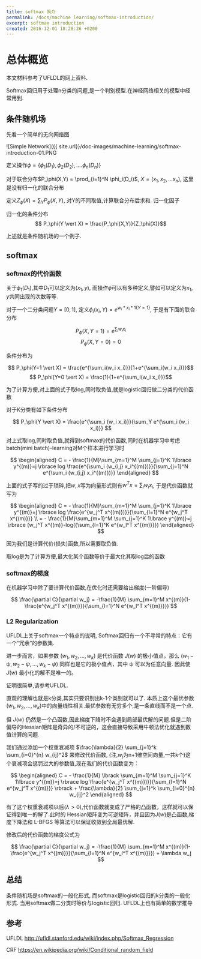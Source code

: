 ```yaml
---
title: softmax 简介
permalink: /docs/machine learning/softmax-introduction/
excerpt: softmax introduction
created: 2016-12-01 18:28:26 +0200
---
```


# 总体概览

本文材料参考了UFLDL的网上资料.

Softmax回归用于处理n分类的问题,是一个判别模型.在神经网络相关的模型中经常用到.

## 条件随机场

先看一个简单的无向网络图

![Simple Network]({{ site.url}}/doc-images/machine-learning/softmax-introduction-01.PNG

定义操作$\phi = \lbrace \phi_1(D_1), \phi_2(D_2),....\phi_n(D_n) \rbrace$

对于联合分布$P_\phi(X,Y) = \prod_{i=1}^N \phi_i(D_i)$, $X = (x_1,x_2, ... x_n)$, 这里是没有归一化的联合分布

定义$Z_\phi(X) = \sum_Y P_\phi(X,Y)$, 对Y的不同取值,计算联合分布后求和. 归一化因子

归一化的条件分布
$$ P_\phi(Y \vert X) = \frac{P_\phi(X,Y)}{Z_\phi(X)}$$

上述就是条件随机场的一个例子.

## softmax

### softmax的代价函数

关于$\phi_1(D_1)$,其中$D_1$可以定义为$(x_1,y)$, 而操作$\phi$可以有多种定义,譬如可以定义为$x_1,y$共同出现的次数等等.

对于一个二分类问题$Y=[0,1]$, 定义$\phi_i(x_i,Y)=e^{w_i * x_i * 1\lbrace Y=1 \rbrace}$, 于是有下面的联合分布

$$ P_\phi(X,Y=1) = e^{\sum_i w_i x_i} $$
$$ P_\phi(X,Y=0) = 0 $$

条件分布为

$$ P_\phi(Y=1 \vert X) = \frac{e^{\sum_i(w_i x_i)}}{1+e^{\sum_i(w_i x_i)}}$$
$$ P_\phi(Y=0 \vert X) = \frac{1}{1+e^{\sum_i(w_i x_i)}}$$

为了计算方便,对上面的式子取log,同时取负值,就是logistic回归做二分类的代价函数

对于K分类有如下条件分布

$$ P_\phi(Y \vert X) = \frac{e^{\sum_i (w_i x_i)}}{\sum_Y e^{\sum_i (w_i x_i)}} $$

对上式取log,同时取负值,就得到softmax的代价函数,同时在机器学习中考虑batch(mini batch)-learning对M个样本进行学习时

$$
\begin{aligned}
C = - \frac{1}{M}\sum_{m=1}^M \sum_{j=1}^K 1\lbrace y^{(m)}=j \rbrace log \frac{e^{\sum_i (w_{i,j} x_i^{(m)})}}{\sum_{j=1}^N e^{\sum_i (w_{i,j} x_i^{(m)})}}
\end{aligned}
$$

上面的式子写的过于琐碎,把$w,x$写为向量形式则有$w^Tx=\sum_i w_i x_i$, 于是代价函数就写为

$$
\begin{aligned}  
C = - \frac{1}{M}\sum_{m=1}^M \sum_{j=1}^K 1\lbrace y^{(m)}=j \rbrace log \frac{e^{w_j^T x^{(m)})}}{\sum_{l=1}^N e^{w_j^T x^{(m)}}} \\
= - \frac{1}{M}\sum_{m=1}^M \sum_{j=1}^K 1\lbrace y^{(m)}=j \rbrace (w_j^T x^{(m)}-log({\sum_{l=1}^K e^{w_l^T x^{(m)}}})
\end{aligned}
$$


因为我们是计算代价(损失)函数,所以需要取负值.  

取log是为了计算方便,最大化某个函数等价于最大化其取log后的函数

### softmax的梯度

在机器学习中除了要计算代价函数,在优化时还需要给出梯度(一阶偏导)

$$ \frac{\partial C}{\partial w_j} = -\frac{1}{M} \sum_{m=1}^M x^{(m)}(1-\frac{e^{w_j^T x^{(m)}}}{\sum_{l=1}^N e^{w_l^T x^{(m)}}}) $$

### L2 Regularization

UFLDL上关于softmax一个特点的说明, Softmax回归有一个不寻常的特点：它有一个“冗余”的参数集.

进一步而言，如果参数 $(w_1, w_2,\ldots, w_k)$ 是代价函数 $J(w)$ 的极小值点，那么 $(w_1 - \psi, w_2 - \psi,\ldots, w_k - \psi)$ 同样也是它的极小值点，其中 $\psi$ 可以为任意向量. 因此使 $J(w)$ 最小化的解不是唯一的。


证明很简单,请参考UFLDL.

直观的理解也就是k分类,其实只要识别出k-1个类别就可以了. 本质上这个最优参数$(w_1,w_2,\ldots,w_k)$中的向量线性相关.最优参数有无穷多个,是一条直线而不是一个点.

但 $J(w)$ 仍然是一个凸函数,因此梯度下降时不会遇到局部最优解的问题.但是二阶偏导的Hessian矩阵是奇异的/不可逆的，这会直接导致采用牛顿法优化就遇到数值计算的问题.

我们通过添加一个权重衰减项 $\frac{\lambda}{2} \sum_{j=1}^k \sum_{i=0}^{n} w_{ij}^2$ 来修改代价函数, (注,$w_j$为n+1维空间向量,一共k个)这个衰减项会惩罚过大的参数值,现在我们的代价函数变为：

$$
\begin{aligned}  
C = - \frac{1}{M} \lbrack \sum_{m=1}^M \sum_{j=1}^K 1\lbrace y^{(m)}=j \rbrace log \frac{e^{w_j^T x^{(m)})}}{\sum_{l=1}^N e^{w_j^T x^{(m)}}} \rbrack + \frac{\lambda}{2} \sum_{j=1}^k \sum_{i=0}^{n} w_{ij}^2
\end{aligned}
$$

有了这个权重衰减项以后($\lambda > 0$),代价函数就变成了严格的凸函数，这样就可以保证得到唯一的解了.此时的 Hessian矩阵变为可逆矩阵，并且因为$J(w)$是凸函数,梯度下降法和 L-BFGS 等算法可以保证收敛到全局最优解.

修改后的代价函数的梯度公式为

$$ \frac{\partial C}{\partial w_j} = -\frac{1}{M} \sum_{m=1}^M x^{(m)}(1-\frac{e^{w_j^T x^{(m)}}}{\sum_{l=1}^N e^{w_l^T x^{(m)}}}) + \lambda w_j $$

## 总结

条件随机场是softmax的一般化形式, 而softmax是logistic回归的k分类的一般化形式. 当用softmax做二分类时等价与logistic回归. UFLDL上也有简单的数学推导

## 参考

UFLDL http://ufldl.stanford.edu/wiki/index.php/Softmax_Regression

CRF https://en.wikipedia.org/wiki/Conditional_random_field
